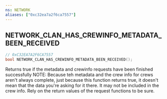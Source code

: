 ```yaml
---
ns: NETWORK
aliases: ["0xc32ea7a2f6ca7557"]
---
```

## NETWORK_CLAN_HAS_CREWINFO_METADATA_BEEN_RECEIVED

```c
// 0xC32EA7A2F6CA7557
bool NETWORK_CLAN_HAS_CREWINFO_METADATA_BEEN_RECEIVED();
```

Returns true if the metadata and crewinfo requests have been finished successfully NOTE: Because teh metadata and the crew info for crews aren't always complete, just because this function returns true, it doesn't mean that the data you're asking for it there. It may not be included in the crew info. Rely on the return values of the request functions to be sure.

